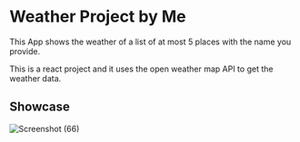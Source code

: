 # Weather Project by Me

This App shows the weather of a list of at most 5 places with the name you provide. 

This is a react project and it uses the open weather map API to get the weather data. 


## Showcase
![Screenshot (66)](https://github.com/Sawansunar56/Weather-App/assets/62794662/76140508-846d-4b3c-ac67-d22d4557cff5)
